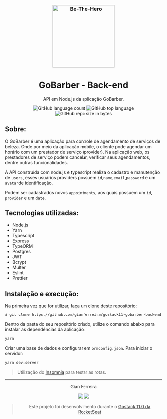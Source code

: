 <h3 align="center">
  <img alt="Be-The-Hero" src="https://github.com/gianferreira/gostack11-gobarber-backend/blob/master/readme-logo.png" width="200px"/>
</h3>

<h1 align="center">
  GoBarber - Back-end
</h1>

<p align="center">API em Node.js da aplicação GoBarber.</p>

<p align="center">
  <img alt="GitHub language count" src="https://img.shields.io/github/languages/count/gianferreira/gostack11-gobarber-backend">
  <img alt="GitHub top language" src="https://img.shields.io/github/languages/top/gianferreira/gostack11-gobarber-backend">
  <img alt="GitHub repo size in bytes" src="https://img.shields.io/github/repo-size/gianferreira/gostack11-gobarber-backend">
</p>

## Sobre:

O GoBarber é uma aplicação para controle de agendamento de serviços de beleza. Onde por meio da aplicação mobile, o cliente pode agendar um horário com um prestador de serviço (provider). Na aplicação web, os prestadores de serviço podem cancelar, verificar seus agendamentos, dentre outras funcionalidades.

A API construída com node.js e typescript realiza o cadastro e manutenção de `users`, esses usuários providers possuem `id`,`name`,`email`,`password` e um `avatar`de identificação.

Podem ser cadastrados novos `appointments`, aos quais possuem um `id`, `provider` e um `date`.

## Tecnologias utilizadas:

- Node.js
- Yarn
- Typescript
- Express
- TypeORM
- Postgres
- JWT
- Bcrypt
- Multer
- Eslint
- Prettier

## Instalação e execução:

Na primeira vez que for utilizar, faça um clone deste repositório:

```bash
$ git clone https://github.com/gianferreira/gostack11-gobarber-backend
```

Dentro da pasta do seu repositório criado, utilize o comando abaixo para instalar as dependências da aplicação:

```bash
yarn
```

Criar uma base de dados e configurar em `ormconfig.json`.
Para iniciar o servidor:

```bash
yarn dev:server
```

> Utilização do [Insomnia](https://insomnia.rest/download/) para testar as rotas.

---

<p align="center"> Gian Ferreira </p>
<p align="center">
  <a alt="Gian Ferreira" href="https://www.linkedin.com/in/gian-ferreira-7750a9179/">
    <img src="https://img.shields.io/badge/LinkedIn-Gian_Ferreira-7750a9179?logo=linkedin"/>
  </a>
  <a alt="Gian Ferreira" href="https://github.com/gianferreira">
    <img src="https://img.shields.io/badge/Gian_Ferreira-GitHub-000?logo=github"/>
  </a>
</p>

<blockquote align="center">
  Este projeto foi desenvolvimento durante o
    <a href="https://rocketseat.com.br/gostack">
      Gostack 11.0 da RocketSeat
    </a>
</blockquote>

